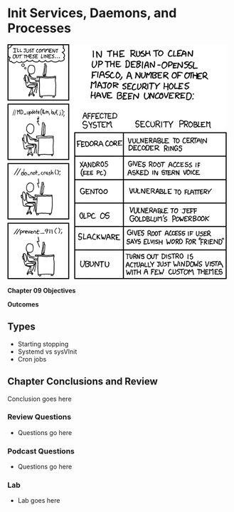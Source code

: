 # Init Services, Daemons, and Processes
![*You never know what is enabled...*](images/Chapter-Header/Chapter-11/security_holes-2.png "Security Holes")

__Chapter 09 Objectives__



__Outcomes__

## Types

   * Starting stopping
   * Systemd vs sysVInit
   * Cron jobs


## Chapter Conclusions and Review

  Conclusion goes here

### Review Questions

  * Questions go here

### Podcast Questions

 * Questions go here

### Lab

 * Lab goes here 
 
 